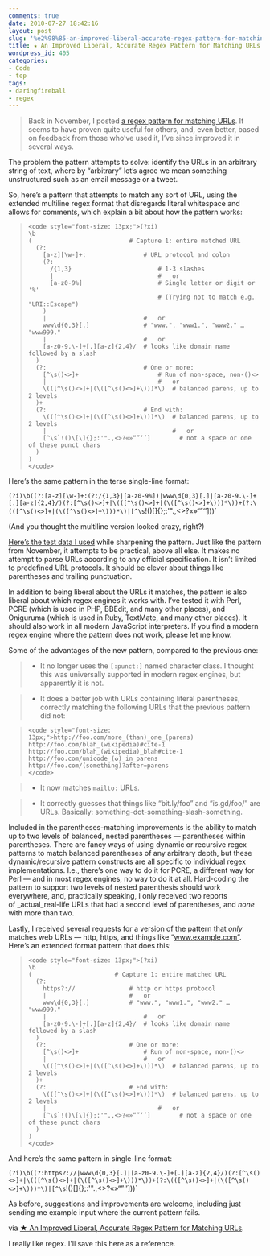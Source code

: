 ```yaml
---
comments: true
date: 2010-07-27 18:42:16
layout: post
slug: '%e2%98%85-an-improved-liberal-accurate-regex-pattern-for-matching-urls'
title: ★ An Improved Liberal, Accurate Regex Pattern for Matching URLs
wordpress_id: 405
categories:
- Code
- top
tags:
- daringfireball
- regex
---
```


> Back in November, I posted [a regex pattern for matching URLs](http://daringfireball.net/2009/11/liberal_regex_for_matching_urls). It seems to have proven quite useful for others, and, even better, based on feedback from those who’ve used it, I’ve since improved it in several ways.

The problem the pattern attempts to solve: identify the URLs in an arbitrary string of text, where by “arbitrary” let’s agree we mean something unstructured such as an email message or a tweet.

So, here’s a pattern that attempts to match any sort of URL, using the extended multiline regex format that disregards literal whitespace and allows for comments, which explain a bit about how the pattern works:

>     
>     <code style="font-size: 13px;">(?xi)
>     \b
>     (                           # Capture 1: entire matched URL
>       (?:
>         [a-z][\w-]+:                # URL protocol and colon
>         (?:
>           /{1,3}                        # 1-3 slashes
>           |                             #   or
>           [a-z0-9%]                     # Single letter or digit or '%'
>                                         # (Trying not to match e.g. "URI::Escape")
>         )
>         |                           #   or
>         www\d{0,3}[.]               # "www.", "www1.", "www2." … "www999."
>         |                           #   or
>         [a-z0-9.\-]+[.][a-z]{2,4}/  # looks like domain name followed by a slash
>       )
>       (?:                           # One or more:
>         [^\s()<>]+                      # Run of non-space, non-()<>
>         |                               #   or
>         \(([^\s()<>]+|(\([^\s()<>]+\)))*\)  # balanced parens, up to 2 levels
>       )+
>       (?:                           # End with:
>         \(([^\s()<>]+|(\([^\s()<>]+\)))*\)  # balanced parens, up to 2 levels
>         |                                   #   or
>         [^\s`!()\[\]{};:'".,<>?«»“”‘’]        # not a space or one of these punct chars
>       )
>     )
>     </code>
> 
> 
Here’s the same pattern in the terse single-line format:

`(?i)\b((?:[a-z][\w-]+:(?:/{1,3}|[a-z0-9%])|www\d{0,3}[.]|[a-z0-9.\-]+[.][a-z]{2,4}/)(?:[^\s()<>]+|\(([^\s()<>]+|(\([^\s()<>]+\)))*\))+(?:\(([^\s()<>]+|(\([^\s()<>]+\)))*\)|[^\s`!()\[\]{};:'".,<>?«»“”‘’]))`

(And you thought the multiline version looked crazy, right?)

[Here’s the test data I used](http://daringfireball.net/misc/2010/07/url-matching-regex-test-data.text) while sharpening the pattern. Just like the pattern from November, it attempts to be practical, above all else. It makes no attempt to parse URLs according to any official specification. It isn’t limited to predefined URL protocols. It should be clever about things like parentheses and trailing punctuation.

In addition to being liberal about the URLs it matches, the pattern is also liberal about which regex engines it works with. I’ve tested it with Perl, PCRE (which is used in PHP, BBEdit, and many other places), and Oniguruma (which is used in Ruby, TextMate, and many other places). It should also work in all modern JavaScript interpreters. If you find a modern regex engine where the pattern does not work, please let me know.

Some of the advantages of the new pattern, compared to the previous one:

> 
> 
	
>   * It no longer uses the `[:punct:]` named character class. I thought this was universally supported in modern regex engines, but apparently it is not.
> 
	
>   * It does a better job with URLs containing literal parentheses, correctly matching the following URLs that the previous pattern did not:

>     
>     <code style="font-size: 13px;">http://foo.com/more_(than)_one_(parens)
>     http://foo.com/blah_(wikipedia)#cite-1
>     http://foo.com/blah_(wikipedia)_blah#cite-1
>     http://foo.com/unicode_(✪)_in_parens
>     http://foo.com/(something)?after=parens
>     </code>
> 
> 

> 
	
>   * It now matches `mailto:` URLs.
> 
	
>   * It correctly guesses that things like “bit.ly/foo” and “is.gd/foo/” are URLs. Basically: something-dot-something-slash-something.
> 

Included in the parentheses-matching improvements is the ability to match up to two levels of balanced, nested parentheses — parentheses within parentheses. There are fancy ways of using dynamic or recursive regex patterns to match balanced parentheses of any arbitrary depth, but these dynamic/recursive pattern constructs are all specific to individual regex implementations. I.e., there’s one way to do it for PCRE, a different way for Perl — and in most regex engines, no way to do it at all. Hard-coding the pattern to support two levels of nested parenthesis should work everywhere, and, practically speaking, I only received two reports of _actual_real-life URLs that had a second level of parentheses, and _none_ with more than two.

Lastly, I received several requests for a version of the pattern that _only_ matches web URLs — http, https, and things like “www.example.com”. Here’s an extended format pattern that does this:

>     
>     <code style="font-size: 13px;">(?xi)
>     \b
>     (                       # Capture 1: entire matched URL
>       (?:
>         https?://               # http or https protocol
>         |                       #   or
>         www\d{0,3}[.]           # "www.", "www1.", "www2." … "www999."
>         |                           #   or
>         [a-z0-9.\-]+[.][a-z]{2,4}/  # looks like domain name followed by a slash
>       )
>       (?:                       # One or more:
>         [^\s()<>]+                  # Run of non-space, non-()<>
>         |                           #   or
>         \(([^\s()<>]+|(\([^\s()<>]+\)))*\)  # balanced parens, up to 2 levels
>       )+
>       (?:                       # End with:
>         \(([^\s()<>]+|(\([^\s()<>]+\)))*\)  # balanced parens, up to 2 levels
>         |                               #   or
>         [^\s`!()\[\]{};:'".,<>?«»“”‘’]        # not a space or one of these punct chars
>       )
>     )
>     </code>
> 
> 
And here’s the same pattern in single-line format:

`(?i)\b((?:https?://|www\d{0,3}[.]|[a-z0-9.\-]+[.][a-z]{2,4}/)(?:[^\s()<>]+|\(([^\s()<>]+|(\([^\s()<>]+\)))*\))+(?:\(([^\s()<>]+|(\([^\s()<>]+\)))*\)|[^\s`!()\[\]{};:'".,<>?«»“”‘’]))`

As before, suggestions and improvements are welcome, including just sending me example input where the current pattern fails.




via [★ An Improved Liberal, Accurate Regex Pattern for Matching URLs](http://daringfireball.net/2010/07/improved_regex_for_matching_urls).

I really like regex. I'll save this here as a reference.
